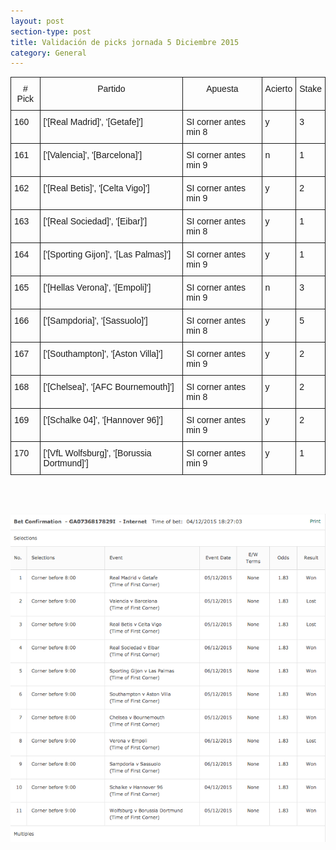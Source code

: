 ```yaml
---
layout: post
section-type: post
title: Validación de picks jornada 5 Diciembre 2015
category: General
---
```

<style type="text/css">
.tg  {border-collapse:collapse;border-spacing:0;}
.tg td{font-family:Arial, sans-serif;font-size:14px;padding:10px 5px;border-style:solid;border-width:1px;overflow:hidden;word-break:normal;}
.tg th{font-family:Arial, sans-serif;font-size:14px;font-weight:normal;padding:10px 5px;border-style:solid;border-width:1px;overflow:hidden;word-break:normal;}
.tg .tg-yw4l{vertical-align:top}
</style>
<table class="tg">
  <tr>
    <th class="tg-yw4l"># Pick</th>
    <th class="tg-yw4l">Partido</th>
    <th class="tg-yw4l">Apuesta</th>
    <th class="tg-yw4l">Acierto</th>
    <th class="tg-yw4l">Stake</th>
  </tr>
  <tr>
    <td class="tg-yw4l">160</td>
    <td class="tg-yw4l">['[Real Madrid]', '[Getafe]']</td>
    <td class="tg-yw4l">SI corner antes min 8</td>
    <td class="tg-yw4l">y</td>
    <td class="tg-yw4l">3</td>
  </tr>
  <tr>
    <td class="tg-yw4l">161</td>
    <td class="tg-yw4l">['[Valencia]', '[Barcelona]']</td>
    <td class="tg-yw4l">SI corner antes min 9</td>
    <td class="tg-yw4l">n</td>
    <td class="tg-yw4l">1</td>
  </tr>
  <tr>
    <td class="tg-yw4l">162</td>
    <td class="tg-yw4l">['[Real Betis]', '[Celta Vigo]']</td>
    <td class="tg-yw4l">SI corner antes min 9</td>
    <td class="tg-yw4l">y</td>
    <td class="tg-yw4l">2</td>
  </tr>
  <tr>
    <td class="tg-yw4l">163</td>
    <td class="tg-yw4l">['[Real Sociedad]', '[Eibar]']</td>
    <td class="tg-yw4l">SI corner antes min 8</td>
    <td class="tg-yw4l">y</td>
    <td class="tg-yw4l">1</td>
  </tr>
  <tr>
    <td class="tg-yw4l">164</td>
    <td class="tg-yw4l">['[Sporting Gijon]', '[Las Palmas]']</td>
    <td class="tg-yw4l">SI corner antes min 9</td>
    <td class="tg-yw4l">y</td>
    <td class="tg-yw4l">1</td>
  </tr>
  <tr>
    <td class="tg-yw4l">165</td>
    <td class="tg-yw4l">['[Hellas Verona]', '[Empoli]']</td>
    <td class="tg-yw4l">SI corner antes min 9</td>
    <td class="tg-yw4l">n</td>
    <td class="tg-yw4l">3</td>
  </tr>
  <tr>
    <td class="tg-yw4l">166</td>
    <td class="tg-yw4l">['[Sampdoria]', '[Sassuolo]']</td>
    <td class="tg-yw4l">SI corner antes min 8</td>
    <td class="tg-yw4l">y</td>
    <td class="tg-yw4l">5</td>
  </tr>
  <tr>
    <td class="tg-yw4l">167</td>
    <td class="tg-yw4l">['[Southampton]', '[Aston Villa]']</td>
    <td class="tg-yw4l">SI corner antes min 9</td>
    <td class="tg-yw4l">y</td>
    <td class="tg-yw4l">2</td>
  </tr>
  <tr>
    <td class="tg-yw4l">168</td>
    <td class="tg-yw4l">['[Chelsea]', '[AFC Bournemouth]']</td>
    <td class="tg-yw4l">SI corner antes min 8</td>
    <td class="tg-yw4l">y</td>
    <td class="tg-yw4l">2</td>
  </tr>
  <tr>
    <td class="tg-yw4l">169</td>
    <td class="tg-yw4l">['[Schalke 04]', '[Hannover 96]']</td>
    <td class="tg-yw4l">SI corner antes min 9</td>
    <td class="tg-yw4l">y</td>
    <td class="tg-yw4l">2</td>
  </tr>
  <tr>
    <td class="tg-yw4l">170</td>
    <td class="tg-yw4l">['[VfL Wolfsburg]', '[Borussia Dortmund]']</td>
    <td class="tg-yw4l">SI corner antes min 9</td>
    <td class="tg-yw4l">y</td>
    <td class="tg-yw4l">1</td>
  </tr>
</table>

<br><br>

![Stats](/img/img_5dic.png)
